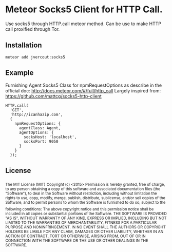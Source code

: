 # Meteor Socks5 Client for HTTP Call. 

Use socks5 through HTTP.call meteor method. Can be use to make HTTP call proxified through Tor.


## Installation
```
meteor add jvercout:socks5
```


## Example
Furnishing Agent Socks5 Class for npmRequestOptions as describe in the official doc: http://docs.meteor.com/#/full/http_call
Largely inspired from: https://github.com/mattcg/socks5-http-client

```
HTTP.call(
  'GET', 
  'http://icanhazip.com', 
  {
    npmRequestOptions: {
      agentClass: Agent,
      agentOptions: {
        socksHost: 'localhost',
        socksPort: 9050
      }
    }
  });
```




## License
<sub>The MIT License (MIT)</sub>
<sub>Copyright (c) <2015> <JVercout></sub>
<sub>Permission is hereby granted, free of charge, to any person obtaining a copy
of this software and associated documentation files (the "Software"), to deal
in the Software without restriction, including without limitation the rights
to use, copy, modify, merge, publish, distribute, sublicense, and/or sell
copies of the Software, and to permit persons to whom the Software is
furnished to do so, subject to the following conditions:</sub>
<sub>The above copyright notice and this permission notice shall be included in
all copies or substantial portions of the Software.
THE SOFTWARE IS PROVIDED "AS IS", WITHOUT WARRANTY OF ANY KIND, EXPRESS OR
IMPLIED, INCLUDING BUT NOT LIMITED TO THE WARRANTIES OF MERCHANTABILITY,
FITNESS FOR A PARTICULAR PURPOSE AND NONINFRINGEMENT. IN NO EVENT SHALL THE
AUTHORS OR COPYRIGHT HOLDERS BE LIABLE FOR ANY CLAIM, DAMAGES OR OTHER
LIABILITY, WHETHER IN AN ACTION OF CONTRACT, TORT OR OTHERWISE, ARISING FROM,
OUT OF OR IN CONNECTION WITH THE SOFTWARE OR THE USE OR OTHER DEALINGS IN
THE SOFTWARE.
</sub>
